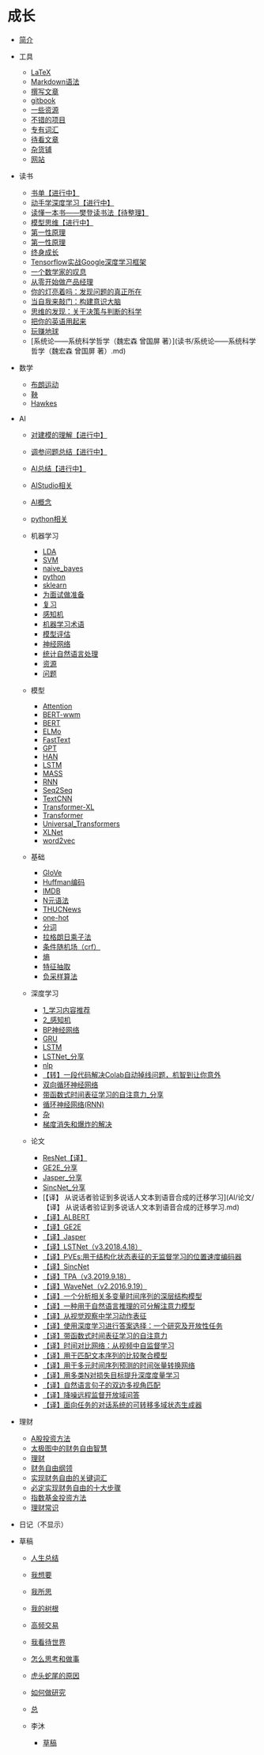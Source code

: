 
# 成长

* [简介](README.md)

* 工具

  * [LaTeX](工具/2019-11-16-LaTeX.md)
  * [Markdown语法](工具/2019-11-16-Markdown语法.md)
  * [撰写文章](工具/2021-03-16-撰写文章.md)
  * [gitbook](工具/2021-12-21-gitbook.md)
  * [一些资源](工具/一些资源.md)
  * [不错的项目](工具/不错的项目.md)
  * [专有词汇](工具/专有词汇.md)
  * [待看文章](工具/待看文章.md)
  * [杂货铺](工具/杂货铺.md)
  * [网站](工具/网站.md)

* 读书

  * [书单【进行中】](读书/2021-03-17-书单【进行中】.md)
  * [动手学深度学习【进行中】](读书/2021-03-17-动手学深度学习【进行中】.md)
  * [读懂一本书——樊登读书法【待整理】](读书/2021-04-14-读懂一本书——樊登读书法【待整理】.md)
  * [模型思维【进行中】](读书/2021-12-07-模型思维【进行中】.md)
  * [第一性原理](读书/2021-12-23-第一性原理.md)
  * [第一性原理](读书/2022-01-02-第一性原理.md)
  * [终身成长](读书/2022-01-05-终身成长.md)
  * [Tensorflow实战Google深度学习框架](读书/Tensorflow实战Google深度学习框架.md)
  * [一个数学家的叹息](读书/一个数学家的叹息.md)
  * [从零开始做产品经理](读书/从零开始做产品经理.md)
  * [你的灯亮着吗：发现问题的真正所在](读书/你的灯亮着吗：发现问题的真正所在.md)
  * [当自我来敲门：构建意识大脑](读书/当自我来敲门：构建意识大脑.md)
  * [思维的发现：关于决策与判断的科学](读书/思维的发现：关于决策与判断的科学.md)
  * [把你的英语用起来](读书/把你的英语用起来.md)
  * [玩赚地球](读书/玩赚地球.md)
  * [系统论——系统科学哲学（魏宏森 曾国屏 著）](读书/系统论——系统科学哲学（魏宏森 曾国屏 著）.md)

* 数学

  * [布朗运动](数学/2021-12-21-布朗运动.md)
  * [鞅](数学/2021-12-22-鞅.md)
  * [Hawkes](数学/2022-03-10-Hawkes.md)

* AI

  * [对建模的理解【进行中】](AI/2021-03-17-对建模的理解【进行中】.md)
  * [调参问题总结【进行中】](AI/2021-03-17-调参问题总结【进行中】.md)
  * [AI总结【进行中】](AI/2021-03-20-AI总结【进行中】.md)
  * [AIStudio相关](AI/2021-07-27-AIStudio相关.md)
  * [AI概念](AI/2021-07-27-AI概念.md)
  * [python相关](AI/2021-07-27-python相关.md)

  * 机器学习

    * [LDA](AI/机器学习/LDA.md)
    * [SVM](AI/机器学习/SVM.md)
    * [naive_bayes](AI/机器学习/naive_bayes.md)
    * [python](AI/机器学习/python.md)
    * [sklearn](AI/机器学习/sklearn.md)
    * [为面试做准备](AI/机器学习/为面试做准备.md)
    * [复习](AI/机器学习/复习.md)
    * [感知机](AI/机器学习/感知机.md)
    * [机器学习术语](AI/机器学习/机器学习术语.md)
    * [模型评估](AI/机器学习/模型评估.md)
    * [神经网络](AI/机器学习/神经网络.md)
    * [统计自然语言处理](AI/机器学习/统计自然语言处理.md)
    * [资源](AI/机器学习/资源.md)
    * [问题](AI/机器学习/问题.md)

  * 模型

    * [Attention](AI/模型/Attention.md)
    * [BERT-wwm](AI/模型/BERT-wwm.md)
    * [BERT](AI/模型/BERT.md)
    * [ELMo](AI/模型/ELMo.md)
    * [FastText](AI/模型/FastText.md)
    * [GPT](AI/模型/GPT.md)
    * [HAN](AI/模型/HAN.md)
    * [LSTM](AI/模型/LSTM.md)
    * [MASS](AI/模型/MASS.md)
    * [RNN](AI/模型/RNN.md)
    * [Seq2Seq](AI/模型/Seq2Seq.md)
    * [TextCNN](AI/模型/TextCNN.md)
    * [Transformer-XL](AI/模型/Transformer-XL.md)
    * [Transformer](AI/模型/Transformer.md)
    * [Universal_Transformers](AI/模型/Universal_Transformers.md)
    * [XLNet](AI/模型/XLNet.md)
    * [word2vec](AI/模型/word2vec.md)

  * 基础

    * [GloVe](AI/基础/GloVe.md)
    * [Huffman编码](AI/基础/Huffman编码.md)
    * [IMDB](AI/基础/IMDB.md)
    * [N元语法](AI/基础/N元语法.md)
    * [THUCNews](AI/基础/THUCNews.md)
    * [one-hot](AI/基础/one-hot.md)
    * [分词](AI/基础/分词.md)
    * [拉格朗日乘子法](AI/基础/拉格朗日乘子法.md)
    * [条件随机场（crf）](AI/基础/条件随机场（crf）.md)
    * [熵](AI/基础/熵.md)
    * [特征抽取](AI/基础/特征抽取.md)
    * [负采样算法](AI/基础/负采样算法.md)

  * 深度学习

    * [1_学习内容推荐](AI/深度学习/1_学习内容推荐.md)
    * [2_感知机](AI/深度学习/2_感知机.md)
    * [BP神经网络](AI/深度学习/BP神经网络.md)
    * [GRU](AI/深度学习/GRU.md)
    * [LSTM](AI/深度学习/LSTM.md)
    * [LSTNet_分享](AI/深度学习/LSTNet_分享.md)
    * [nlp](AI/深度学习/nlp.md)
    * [【转】一段代码解决Colab自动掉线问题，机智到让你意外](AI/深度学习/【转】一段代码解决Colab自动掉线问题，机智到让你意外.md)
    * [双向循环神经网络](AI/深度学习/双向循环神经网络.md)
    * [带函数式时间表征学习的自注意力_分享](AI/深度学习/带函数式时间表征学习的自注意力_分享.md)
    * [循环神经网络(RNN)](AI/深度学习/循环神经网络(RNN).md)
    * [杂](AI/深度学习/杂.md)
    * [梯度消失和爆炸的解决](AI/深度学习/梯度消失和爆炸的解决.md)

  * 论文

    * [ResNet【译】](AI/论文/2020-10-25-ResNet【译】.md)
    * [GE2E_分享](AI/论文/GE2E_分享.md)
    * [Jasper_分享](AI/论文/Jasper_分享.md)
    * [SincNet_分享](AI/论文/SincNet_分享.md)
    * [【译】 从说话者验证到多说话人文本到语音合成的迁移学习](AI/论文/【译】 从说话者验证到多说话人文本到语音合成的迁移学习.md)
    * [【译】ALBERT](AI/论文/【译】ALBERT.md)
    * [【译】GE2E](AI/论文/【译】GE2E.md)
    * [【译】Jasper](AI/论文/【译】Jasper.md)
    * [【译】LSTNet（v3.2018.4.18）](AI/论文/【译】LSTNet（v3.2018.4.18）.md)
    * [【译】PVEs:用于结构化状态表征的无监督学习的位置速度编码器](AI/论文/【译】PVEs:用于结构化状态表征的无监督学习的位置速度编码器.md)
    * [【译】SincNet](AI/论文/【译】SincNet.md)
    * [【译】TPA（v3,2019.9.18）](AI/论文/【译】TPA（v3,2019.9.18）.md)
    * [【译】WaveNet（v2.2016.9.19）](AI/论文/【译】WaveNet（v2.2016.9.19）.md)
    * [【译】一个分析相关多变量时间序列的深层结构模型](AI/论文/【译】一个分析相关多变量时间序列的深层结构模型.md)
    * [【译】一种用于自然语言推理的可分解注意力模型](AI/论文/【译】一种用于自然语言推理的可分解注意力模型.md)
    * [【译】从视觉观察中学习动作表征](AI/论文/【译】从视觉观察中学习动作表征.md)
    * [【译】使用深度学习进行答案选择：一个研究及开放性任务](AI/论文/【译】使用深度学习进行答案选择：一个研究及开放性任务.md)
    * [【译】带函数式时间表征学习的自注意力](AI/论文/【译】带函数式时间表征学习的自注意力.md)
    * [【译】时间对比网络：从视频中自监督学习](AI/论文/【译】时间对比网络：从视频中自监督学习.md)
    * [【译】用于匹配文本序列的比较聚合模型](AI/论文/【译】用于匹配文本序列的比较聚合模型.md)
    * [【译】用于多元时间序列预测的时间张量转换网络](AI/论文/【译】用于多元时间序列预测的时间张量转换网络.md)
    * [【译】用多类N对损失目标提升深度度量学习](AI/论文/【译】用多类N对损失目标提升深度度量学习.md)
    * [【译】自然语言句子的双边多视角匹配](AI/论文/【译】自然语言句子的双边多视角匹配.md)
    * [【译】降噪远程监督开放域问答](AI/论文/【译】降噪远程监督开放域问答.md)
    * [【译】面向任务的对话系统的可转移多域状态生成器](AI/论文/【译】面向任务的对话系统的可转移多域状态生成器.md)

* 理财

  * [A股投资方法](理财/2021-04-22-A股投资方法.md)
  * [太极图中的财务自由智慧](理财/2021-04-22-太极图中的财务自由智慧.md)
  * [理财](理财/2021-04-22-理财.md)
  * [财务自由纲领](理财/2021-04-22-财务自由纲领.md)
  * [实现财务自由的关键词汇](理财/2021-05-01-实现财务自由的关键词汇.md)
  * [必定实现财务自由的十大步骤](理财/2021-05-02-必定实现财务自由的十大步骤.md)
  * [指数基金投资方法](理财/2021-05-03-指数基金投资方法.md)
  * [理财常识](理财/2021-06-27-理财常识.md)

* 日记（不显示）
* 草稿

  * [人生总结](草稿/2021-03-27-人生总结.md)
  * [我想要](草稿/2021-04-15-我想要.md)
  * [我所思](草稿/2021-04-15-我所思.md)
  * [我的树根](草稿/2021-04-18-我的树根.md)
  * [高频交易](草稿/2021-04-19-高频交易.md)
  * [我看待世界](草稿/2021-04-29-我看待世界.md)
  * [怎么思考和做事](草稿/2021-05-27-怎么思考和做事.md)
  * [虎头蛇尾的原因](草稿/2021-05-29-虎头蛇尾的原因.md)
  * [如何做研究](草稿/2022-01-18-如何做研究.md)
  * [总](草稿/总.md)

  * 李沐

    * [草稿](草稿/李沐/2021-06-01-草稿.md)

